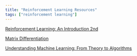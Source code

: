 ```yaml
---
title: "Reinforcement Learning Resources"
tags: ["reinforcement learning"]
---
```


[Reinforcement Learning: An Introduction 2nd](http://incompleteideas.net/book/the-book-2nd.html)

[Matrix Differentiation](https://atmos.washington.edu/~dennis/MatrixCalculus.pdf)

[Understanding Machine Learning: From Theory to Algorithms](https://www.cambridge.org/core/books/understanding-machine-learning/3059695661405D25673058E43C8BE2A6)

<!--more-->